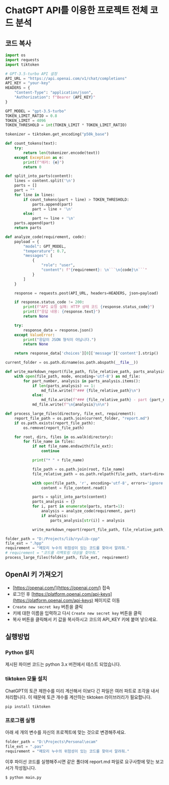 # ChatGPT API를 이용한 프로젝트 전체 코드 분석


## 코드 복사

``` python
import os
import requests
import tiktoken

# GPT-3.5-turbo API 설정
API_URL = "https://api.openai.com/v1/chat/completions"
API_KEY = "your-key"
HEADERS = {
    "Content-Type": "application/json",
    "Authorization": f"Bearer {API_KEY}"
}

GPT_MODEL = "gpt-3.5-turbo"
TOKEN_LIMIT_RATIO = 0.8
TOKEN_LIMIT = 4096
TOKEN_THRESHOLD = int(TOKEN_LIMIT * TOKEN_LIMIT_RATIO)

tokenizer = tiktoken.get_encoding("p50k_base")

def count_tokens(text):
    try:
        return len(tokenizer.encode(text))
    except Exception as e:
        print(f"에러: {e}")
        return 0

def split_into_parts(content):
    lines = content.split('\n')
    parts = []
    part = ""
    for line in lines:
        if count_tokens(part + line) > TOKEN_THRESHOLD:
            parts.append(part)
            part = line + '\n'
        else:
            part += line + '\n'
    parts.append(part)
    return parts

def analyze_code(requirement, code):
    payload = {
        "model": GPT_MODEL,
        "temperature": 0.7,
        "messages": [
            {
                "role": "user",
                "content": f"{requirement}: \n```\n{code}\n```"
            }
        ]
    }

    response = requests.post(API_URL, headers=HEADERS, json=payload)

    if response.status_code != 200:
        print(f"API 요청 실패: HTTP 상태 코드 {response.status_code}")
        print(f"응답 내용: {response.text}")
        return None

    try:
        response_data = response.json()
    except ValueError:
        print("응답이 JSON 형식이 아닙니다.")
        return None

    return response_data['choices'][0]['message']['content'].strip()

current_folder = os.path.dirname(os.path.abspath(__file__))

def write_markdown_report(file_path, file_relative_path, parts_analysis, mode='a'):
    with open(file_path, mode, encoding='utf-8') as md_file:
        for part_number, analysis in parts_analysis.items():
            if len(parts_analysis) == 1:
                md_file.write(f"### {file_relative_path}\n")
            else:
                md_file.write(f"### {file_relative_path} - part {part_number}\n")
            md_file.write(f"\n{analysis}\n\n")

def process_large_files(directory, file_ext, requirement):
    report_file_path = os.path.join(current_folder, "report.md")
    if os.path.exists(report_file_path):
        os.remove(report_file_path)

    for root, dirs, files in os.walk(directory):
        for file_name in files:
            if not file_name.endswith(file_ext):
                continue

            print("* " + file_name)

            file_path = os.path.join(root, file_name)
            file_relative_path = os.path.relpath(file_path, start=directory)

            with open(file_path, 'r', encoding='utf-8', errors='ignore') as file_content:
                content = file_content.read()

            parts = split_into_parts(content)
            parts_analysis = {}
            for i, part in enumerate(parts, start=1):
                analysis = analyze_code(requirement, part)
                if analysis:
                    parts_analysis[str(i)] = analysis

            write_markdown_report(report_file_path, file_relative_path, parts_analysis)

folder_path = "D:/Projects/lib/ryulib-cpp"
file_ext = ".hpp"
requirement = "메모리 누수의 위험성이 있는 코드를 찾아서 알려줘."
# requirement = "코드를 리팩토링 대상을 찾아줘."
process_large_files(folder_path, file_ext, requirement)
```


## OpenAI 키 가져오기

* [https://openai.com/](https://openai.com/) 접속
* 로그인 후 [https://platform.openai.com/api-keys](https://platform.openai.com/api-keys) 페이지로 이동
* `Create new secret key` 버튼을 클릭
* 키에 대한 이름을 입력하고 다시 `Create new secret key` 버튼을 클릭
* 복사 버튼을 클릭해서 키 값을 복사하시고 코드의 API_KEY 키에 붙여 넣으세요.

## 실행방법

### Python 설치

제시된 파이썬 코드는 python 3.x 버전에서 테스트 되었습니다.

### tiktoken 모듈 설치

ChatGPT의 토큰 제한수를 미리 계산해서 이보다 긴 파일은 여러 파트로 조각을 내서 처리합니다.
이 때문에 토큰 개수를 계산하는 tiktoken 라이브러리가 필요합니다.

```
pip install tiktoken
```

### 프로그램 실행

아래 세 개의 변수를 자신의 프로젝트에 맞는 것으로 변경해주세요.

``` python
folder_path = "D:\Projects\Personal\ecam"
file_ext = ".pas"
requirement = "메모리 누수의 위험성이 있는 코드를 찾아서 알려줘."
```

이후 파이선 코드를 실행해주시면 같은 폴더에 report.md 파일로 요구사항에 맞는 보고서가 작성됩니다.

```
$ python main.py
```
